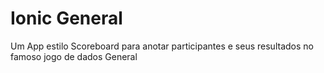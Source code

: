 # Ionic General
Um App estilo Scoreboard para anotar participantes e seus resultados no famoso jogo de dados General